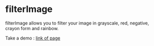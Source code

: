 # filterImage

filterImage allows you to filter your image in grayscale, red, negative, crayon form and rainbow.

Take a demo : [link of page](https://filterimage.live/)
